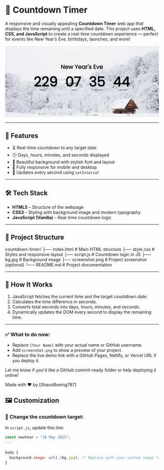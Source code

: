 # 🎉 Countdown Timer

A responsive and visually appealing **Countdown Timer** web app that displays the time remaining until a specified date. This project uses **HTML, CSS, and JavaScript** to create a real-time countdown experience — perfect for events like New Year’s Eve, birthdays, launches, and more!

![Screenshot](./screenshot.png) <!-- Add a screenshot image in your project root -->

---

## 📌 Features

- ⏳ Real-time countdown to any target date
- 🕒 Days, hours, minutes, and seconds displayed
- 🎨 Beautiful background with stylish font and layout
- 📱 Fully responsive for mobile and desktop
- 🔁 Updates every second using `setInterval`

---

## 🛠️ Tech Stack

- **HTML5** – Structure of the webpage
- **CSS3** – Styling with background image and modern typography
- **JavaScript (Vanilla)** – Real-time countdown logic

---

## 📂 Project Structure
countdown-timer/
├── index.html # Main HTML structure
├── style.css # Styles and responsive layout
├── script.js # Countdown logic in JS
├── bg.jpg # Background image
├── screenshot.png # Project screenshot (optional)
└── README.md # Project documentation


---

## 🧠 How It Works

1. JavaScript fetches the current time and the target countdown date.
2. Calculates the time difference in seconds.
3. Converts total seconds into days, hours, minutes, and seconds.
4. Dynamically updates the DOM every second to display the remaining time.

---

### ✅ What to do now:
- Replace `[Your Name]` with your actual name or GitHub username.
- Add `screenshot.png` to show a preview of your project.
- Replace the live demo link with a GitHub Pages, Netlify, or Vercel URL if you deploy it.

Let me know if you'd like a GitHub commit-ready folder or help deploying it online!

Made with ❤️ by [ShaunBoeing787]

## 🖼️ Customization

### 🎯 Change the countdown target:

In `script.js`, update this line:
```js
const newYear = "18 May 2025";
---

body {
  background-image: url(./bg.jpg); /* Replace with your custom image */
}


